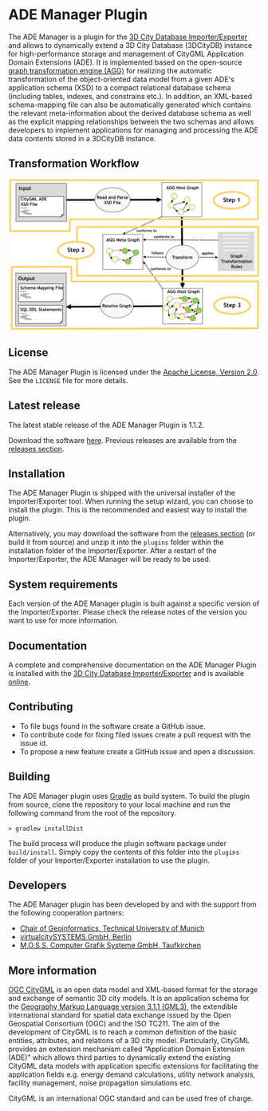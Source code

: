 ADE Manager Plugin
======================================

The ADE Manager is a plugin for the [3D City Database Importer/Exporter](https://github.com/3dcitydb/importer-exporter) and allows to dynamically extend a 3D City Database (3DCityDB) instance for high-performance storage and management of CityGML Application Domain Extensions (ADE). It is implemented based on the open-source [graph transformation engine (AGG)](http://www.user.tu-berlin.de/o.runge/agg/) for realizing the automatic transformation of the object-oriented data model from a given ADE's application schema (XSD) to a compact relational database schema (including tables, indexes, and constrains etc.). In addition, an XML-based schema-mapping file can also be automatically generated which contains the relevant meta-information about the derived database schema as well as the explicit mapping relationships between the two schemas and allows developers to implement applications for managing and processing the ADE data contents stored in a 3DCityDB instance. 

Transformation Workflow
-------
<p align="center">
<img src="resources/figure/transformation_workflow.jpg" width="800" />
</p>

License
-------
The ADE Manager Plugin is licensed under the [Apache License, Version 2.0](http://www.apache.org/licenses/LICENSE-2.0). See the `LICENSE` file for more details.


Latest release
--------------
The latest stable release of the ADE Manager Plugin is 1.1.2.

Download the software [here](https://github.com/3dcitydb/plugin-ade-manager/releases/download/v1.1.2/plugin-ade-manager-1.1.2.zip). Previous releases are available from the [releases section](https://github.com/3dcitydb/plugin-ade-manager/releases).

Installation
------------
The ADE Manager Plugin is shipped with the universal installer of the Importer/Exporter tool. When running the setup wizard, you can choose to install the plugin. This is the recommended and easiest way to install the plugin.

Alternatively, you may download the software from the [releases section](https://github.com/3dcitydb/plugin-ade-manager/releases) (or build it from source) and unzip it into the `plugins` folder within the installation folder of the Importer/Exporter. After a restart of the Importer/Exporter, the ADE Manager will be ready to be used.

System requirements
-------------------
Each version of the ADE Manager plugin is built against a specific version of the Importer/Exporter. Please check the release notes of the version you want to use for more information. 

Documentation
-------------
A complete and comprehensive documentation on the ADE Manager Plugin is installed with the [3D City Database Importer/Exporter](https://github.com/3dcitydb/importer-exporter) and is available [online](https://www.3dcitydb.org/3dcitydb/documentation/).

Contributing
------------
* To file bugs found in the software create a GitHub issue.
* To contribute code for fixing filed issues create a pull request with the issue id.
* To propose a new feature create a GitHub issue and open a discussion.

Building
--------
The ADE Manager plugin uses [Gradle](https://gradle.org/) as build system. To build the plugin from source, clone the repository to your local machine and run the following command from the root of the repository.

    > gradlew installDist
    
The build process will produce the plugin software package under `build/install`. Simply copy the contents of this folder into the `plugins` folder of your Importer/Exporter installation to use the plugin.

Developers
----------
The ADE Manager plugin has been developed by and with the support from the following cooperation partners:

* [Chair of Geoinformatics, Technical University of Munich](https://www.gis.bgu.tum.de/)
* [virtualcitySYSTEMS GmbH, Berlin](http://www.virtualcitysystems.de/)
* [M.O.S.S. Computer Grafik Systeme GmbH, Taufkirchen](http://www.moss.de/)

More information
----------------
[OGC CityGML](http://www.opengeospatial.org/standards/citygml) is an open data model and XML-based format for the storage and exchange of semantic 3D city models. It is an application schema for the [Geography Markup Language version 3.1.1 (GML3)](http://www.opengeospatial.org/standards/gml), the extendible international standard for spatial data exchange issued by the Open Geospatial Consortium (OGC) and the ISO TC211. The aim of the development of CityGML is to reach a common definition of the basic entities, attributes, and relations of a 3D city model. Particularly, CityGML provides an extension mechanism called “Application 
Domain Extension (ADE)” which allows third parties to dynamically extend the existing CityGML data models with application specific extensions for facilitating the application fields e.g. energy demand calculations, utility network analysis, facility management, noise propagation simulations etc. 

CityGML is an international OGC standard and can be used free of charge.
